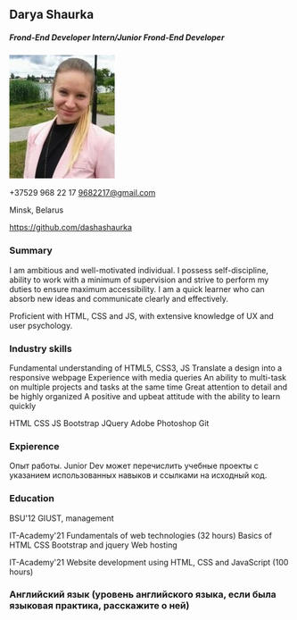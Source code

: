 ## Darya Shaurka
##### Frond-End Developer Intern/Junior Frond-End Developer

![candidate_photo](photo.jpg)

+37529 968 22 17 
9682217@gmail.com

Minsk, Belarus

https://github.com/dashashaurka

### Summary
I am ambitious and well-motivated individual. 
I possess self-discipline, ability to work with a minimum 
of supervision and strive to perform my duties to ensure 
maximum accessibility. I am a quick learner who can absorb 
new ideas and communicate clearly and effectively.

Proficient with HTML, CSS and JS, 
with extensive knowledge of UX and user psychology. 

### Industry skills

Fundamental understanding of HTML5, CSS3, JS
Translate a design into a responsive webpage
Experience with media queries
An ability to multi-task on multiple projects and tasks at the same time
Great attention to detail and be highly organized
A positive and upbeat attitude with the ability to learn quickly


HTML CSS JS 
Bootstrap JQuery Adobe Photoshop
Git 

### Expierence

Опыт работы. Junior Dev может перечислить учебные проекты с указанием использованных навыков и ссылками на исходный код.

### Education

BSU'12
GIUST, management


IT-Academy'21
Fundamentals of web technologies (32 hours)
Basics of HTML CSS  Bootstrap and jquery  Web hosting

IT-Academy'21
Website development using HTML, CSS and JavaScript (100 hours)



### Английский язык (уровень английского языка, если была языковая практика, расскажите о ней)

